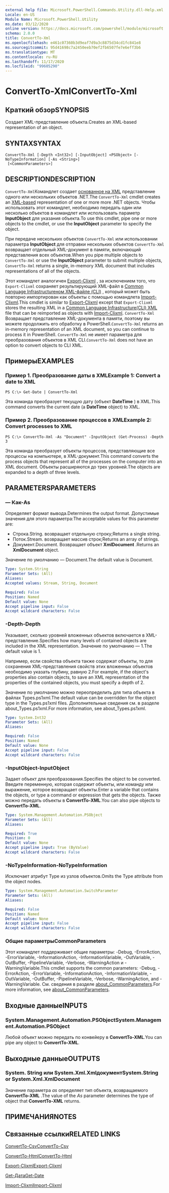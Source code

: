 ```yaml
---
external help file: Microsoft.PowerShell.Commands.Utility.dll-Help.xml
Locale: en-US
Module Name: Microsoft.PowerShell.Utility
ms.date: 03/12/2020
online version: https://docs.microsoft.com/powershell/module/microsoft.powershell.utility/convertto-xml?view=powershell-7.2&WT.mc_id=ps-gethelp
schema: 2.0.0
title: ConvertTo-Xml
ms.openlocfilehash: e461c07360b3d9eaf7d9a3c8875d34cd1fc841e8
ms.sourcegitcommit: 95d41698c7a2450eeb70ef2fb6507fe7e6eff3b6
ms.translationtype: MT
ms.contentlocale: ru-RU
ms.lasthandoff: 11/17/2020
ms.locfileid: "99605290"
---
```

# <span data-ttu-id="2070d-102">ConvertTo-Xml</span><span class="sxs-lookup"><span data-stu-id="2070d-102">ConvertTo-Xml</span></span>

## <span data-ttu-id="2070d-103">Краткий обзор</span><span class="sxs-lookup"><span data-stu-id="2070d-103">SYNOPSIS</span></span>
<span data-ttu-id="2070d-104">Создает XML-представление объекта.</span><span class="sxs-lookup"><span data-stu-id="2070d-104">Creates an XML-based representation of an object.</span></span>

## <span data-ttu-id="2070d-105">SYNTAX</span><span class="sxs-lookup"><span data-stu-id="2070d-105">SYNTAX</span></span>

```
ConvertTo-Xml [-Depth <Int32>] [-InputObject] <PSObject> [-NoTypeInformation] [-As <String>]
 [<CommonParameters>]
```

## <span data-ttu-id="2070d-106">DESCRIPTION</span><span class="sxs-lookup"><span data-stu-id="2070d-106">DESCRIPTION</span></span>

<span data-ttu-id="2070d-107">`ConvertTo-Xml`Командлет создает [основанное на XML](/dotnet/api/system.xml.xmldocument) представление одного или нескольких объектов .NET.</span><span class="sxs-lookup"><span data-stu-id="2070d-107">The `ConvertTo-Xml` cmdlet creates an [XML-based](/dotnet/api/system.xml.xmldocument) representation of one or more more .NET objects.</span></span> <span data-ttu-id="2070d-108">Чтобы использовать этот командлет, необходимо передать один или несколько объектов в командлет или использовать параметр **InputObject** для указания объекта.</span><span class="sxs-lookup"><span data-stu-id="2070d-108">To use this cmdlet, pipe one or more objects to the cmdlet, or use the **InputObject** parameter to specify the object.</span></span>

<span data-ttu-id="2070d-109">При передаче нескольких объектов `ConvertTo-Xml` или использовании параметра **InputObject** для отправки нескольких объектов `ConvertTo-Xml` возвращает отдельный XML-документ в памяти, включающий представления всех объектов.</span><span class="sxs-lookup"><span data-stu-id="2070d-109">When you pipe multiple objects to `ConvertTo-Xml` or use the **InputObject** parameter to submit multiple objects, `ConvertTo-Xml` returns a single, in-memory XML document that includes representations of all of the objects.</span></span>

<span data-ttu-id="2070d-110">Этот командлет аналогичен [Export-Clixml](./Export-Clixml.md) , за исключением того, что `Export-Clixml` сохраняет результирующий XML-файл в [Common Language Infrastructureном XML-файле (CLI)](https://www.ecma-international.org/publications/standards/Ecma-335.htm) , который может быть повторно импортирован как объекты с помощью командлета [Import-Clixml](./Import-Clixml.md).</span><span class="sxs-lookup"><span data-stu-id="2070d-110">This cmdlet is similar to [Export-Clixml](./Export-Clixml.md) except that `Export-Clixml` stores the resulting XML in a [Common Language Infrastructure(CLI) XML](https://www.ecma-international.org/publications/standards/Ecma-335.htm) file that can be reimported as objects with [Import-Clixml](./Import-Clixml.md).</span></span> <span data-ttu-id="2070d-111">`ConvertTo-Xml` Возвращает представление XML-документа в памяти, поэтому вы можете продолжить его обработку в PowerShell.</span><span class="sxs-lookup"><span data-stu-id="2070d-111">`ConvertTo-Xml` returns an in-memory representation of an XML document, so you can continue to process it in PowerShell.</span></span> <span data-ttu-id="2070d-112">`ConvertTo-Xml` не имеет параметра для преобразования объектов в XML CLI.</span><span class="sxs-lookup"><span data-stu-id="2070d-112">`ConvertTo-Xml` does not have an option to convert objects to CLI XML.</span></span>

## <span data-ttu-id="2070d-113">Примеры</span><span class="sxs-lookup"><span data-stu-id="2070d-113">EXAMPLES</span></span>

### <span data-ttu-id="2070d-114">Пример 1. Преобразование даты в XML</span><span class="sxs-lookup"><span data-stu-id="2070d-114">Example 1: Convert a date to XML</span></span>

```
PS C:\> Get-Date | ConvertTo-Xml
```

<span data-ttu-id="2070d-115">Эта команда преобразует текущую дату (объект **DateTime** ) в XML.</span><span class="sxs-lookup"><span data-stu-id="2070d-115">This command converts the current date (a **DateTime** object) to XML.</span></span>

### <span data-ttu-id="2070d-116">Пример 2. Преобразование процессов в XML</span><span class="sxs-lookup"><span data-stu-id="2070d-116">Example 2: Convert processes to XML</span></span>

```
PS C:\> ConvertTo-Xml -As "Document" -InputObject (Get-Process) -Depth 3
```

<span data-ttu-id="2070d-117">Эта команда преобразует объекты процессов, представляющие все процессы на компьютере, в XML-документ.</span><span class="sxs-lookup"><span data-stu-id="2070d-117">This command converts the process objects that represent all of the processes on the computer into an XML document.</span></span> <span data-ttu-id="2070d-118">Объекты расширяются до трех уровней.</span><span class="sxs-lookup"><span data-stu-id="2070d-118">The objects are expanded to a depth of three levels.</span></span>

## <span data-ttu-id="2070d-119">PARAMETERS</span><span class="sxs-lookup"><span data-stu-id="2070d-119">PARAMETERS</span></span>

### <span data-ttu-id="2070d-120">— Как</span><span class="sxs-lookup"><span data-stu-id="2070d-120">-As</span></span>

<span data-ttu-id="2070d-121">Определяет формат вывода.</span><span class="sxs-lookup"><span data-stu-id="2070d-121">Determines the output format.</span></span>
<span data-ttu-id="2070d-122">Допустимые значения для этого параметра:</span><span class="sxs-lookup"><span data-stu-id="2070d-122">The acceptable values for this parameter are:</span></span>

- <span data-ttu-id="2070d-123">Строка.</span><span class="sxs-lookup"><span data-stu-id="2070d-123">String.</span></span>
<span data-ttu-id="2070d-124">возвращает отдельную строку;</span><span class="sxs-lookup"><span data-stu-id="2070d-124">Returns a single string.</span></span>
- <span data-ttu-id="2070d-125">Поток.</span><span class="sxs-lookup"><span data-stu-id="2070d-125">Stream.</span></span>
<span data-ttu-id="2070d-126">возвращает массив строк;</span><span class="sxs-lookup"><span data-stu-id="2070d-126">Returns an array of strings.</span></span>
- <span data-ttu-id="2070d-127">Документ.</span><span class="sxs-lookup"><span data-stu-id="2070d-127">Document.</span></span>
<span data-ttu-id="2070d-128">Возвращает объект **XmlDocument** .</span><span class="sxs-lookup"><span data-stu-id="2070d-128">Returns an **XmlDocument** object.</span></span>

<span data-ttu-id="2070d-129">Значение по умолчанию — Document.</span><span class="sxs-lookup"><span data-stu-id="2070d-129">The default value is Document.</span></span>

```yaml
Type: System.String
Parameter Sets: (All)
Aliases:
Accepted values: Stream, String, Document

Required: False
Position: Named
Default value: None
Accept pipeline input: False
Accept wildcard characters: False
```

### <span data-ttu-id="2070d-130">-Depth</span><span class="sxs-lookup"><span data-stu-id="2070d-130">-Depth</span></span>

<span data-ttu-id="2070d-131">Указывает, сколько уровней вложенных объектов включается в XML-представление.</span><span class="sxs-lookup"><span data-stu-id="2070d-131">Specifies how many levels of contained objects are included in the XML representation.</span></span> <span data-ttu-id="2070d-132">Значение по умолчанию — 1.</span><span class="sxs-lookup"><span data-stu-id="2070d-132">The default value is 1.</span></span>

<span data-ttu-id="2070d-133">Например, если свойства объекта также содержат объекты, то для сохранения XML-представления свойств этих вложенных объектов необходимо указать глубину, равную 2.</span><span class="sxs-lookup"><span data-stu-id="2070d-133">For example, if the object's properties also contain objects, to save an XML representation of the properties of the contained objects, you must specify a depth of 2.</span></span>

<span data-ttu-id="2070d-134">Значение по умолчанию можно переопределить для типа объекта в файлах Types.ps1xml.</span><span class="sxs-lookup"><span data-stu-id="2070d-134">The default value can be overridden for the object type in the Types.ps1xml files.</span></span> <span data-ttu-id="2070d-135">Дополнительные сведения см. в разделе about_Types.ps1xml.</span><span class="sxs-lookup"><span data-stu-id="2070d-135">For more information, see about_Types.ps1xml.</span></span>

```yaml
Type: System.Int32
Parameter Sets: (All)
Aliases:

Required: False
Position: Named
Default value: None
Accept pipeline input: False
Accept wildcard characters: False
```

### <span data-ttu-id="2070d-136">-InputObject</span><span class="sxs-lookup"><span data-stu-id="2070d-136">-InputObject</span></span>

<span data-ttu-id="2070d-137">Задает объект для преобразования.</span><span class="sxs-lookup"><span data-stu-id="2070d-137">Specifies the object to be converted.</span></span> <span data-ttu-id="2070d-138">Введите переменную, которая содержит объекты, или команду или выражение, которое возвращает объекты.</span><span class="sxs-lookup"><span data-stu-id="2070d-138">Enter a variable that contains the objects, or type a command or expression that gets the objects.</span></span> <span data-ttu-id="2070d-139">Также можно передать объекты в **ConvertTo-XML**.</span><span class="sxs-lookup"><span data-stu-id="2070d-139">You can also pipe objects to **ConvertTo-XML**.</span></span>

```yaml
Type: System.Management.Automation.PSObject
Parameter Sets: (All)
Aliases:

Required: True
Position: 0
Default value: None
Accept pipeline input: True (ByValue)
Accept wildcard characters: False
```

### <span data-ttu-id="2070d-140">-NoTypeInformation</span><span class="sxs-lookup"><span data-stu-id="2070d-140">-NoTypeInformation</span></span>

<span data-ttu-id="2070d-141">Исключает атрибут Type из узлов объектов.</span><span class="sxs-lookup"><span data-stu-id="2070d-141">Omits the Type attribute from the object nodes.</span></span>

```yaml
Type: System.Management.Automation.SwitchParameter
Parameter Sets: (All)
Aliases:

Required: False
Position: Named
Default value: None
Accept pipeline input: False
Accept wildcard characters: False
```

### <span data-ttu-id="2070d-142">Общие параметры</span><span class="sxs-lookup"><span data-stu-id="2070d-142">CommonParameters</span></span>

<span data-ttu-id="2070d-143">Этот командлет поддерживает общие параметры: -Debug, -ErrorAction, -ErrorVariable, -InformationAction, -InformationVariable, -OutVariable, -OutBuffer, -PipelineVariable, -Verbose, -WarningAction и -WarningVariable.</span><span class="sxs-lookup"><span data-stu-id="2070d-143">This cmdlet supports the common parameters: -Debug, -ErrorAction, -ErrorVariable, -InformationAction, -InformationVariable, -OutVariable, -OutBuffer, -PipelineVariable, -Verbose, -WarningAction, and -WarningVariable.</span></span> <span data-ttu-id="2070d-144">См. сведения в разделе [about_CommonParameters](https://go.microsoft.com/fwlink/?LinkID=113216).</span><span class="sxs-lookup"><span data-stu-id="2070d-144">For more information, see [about_CommonParameters](https://go.microsoft.com/fwlink/?LinkID=113216).</span></span>

## <span data-ttu-id="2070d-145">Входные данные</span><span class="sxs-lookup"><span data-stu-id="2070d-145">INPUTS</span></span>

### <span data-ttu-id="2070d-146">System.Management.Automation.PSObject</span><span class="sxs-lookup"><span data-stu-id="2070d-146">System.Management.Automation.PSObject</span></span>

<span data-ttu-id="2070d-147">Любой объект можно передать по конвейеру в **ConvertTo-XML**.</span><span class="sxs-lookup"><span data-stu-id="2070d-147">You can pipe any object to **ConvertTo-XML**.</span></span>

## <span data-ttu-id="2070d-148">Выходные данные</span><span class="sxs-lookup"><span data-stu-id="2070d-148">OUTPUTS</span></span>

### <span data-ttu-id="2070d-149">System. String или System.Xml.Xmlдокумент</span><span class="sxs-lookup"><span data-stu-id="2070d-149">System.String or System.Xml.XmlDocument</span></span>

<span data-ttu-id="2070d-150">Значение параметра *as* определяет тип объекта, возвращаемого **ConvertTo-XML** .</span><span class="sxs-lookup"><span data-stu-id="2070d-150">The value of the *As* parameter determines the type of object that **ConvertTo-XML** returns.</span></span>

## <span data-ttu-id="2070d-151">ПРИМЕЧАНИЯ</span><span class="sxs-lookup"><span data-stu-id="2070d-151">NOTES</span></span>

## <span data-ttu-id="2070d-152">Связанные ссылки</span><span class="sxs-lookup"><span data-stu-id="2070d-152">RELATED LINKS</span></span>

[<span data-ttu-id="2070d-153">ConvertTo-Csv</span><span class="sxs-lookup"><span data-stu-id="2070d-153">ConvertTo-Csv</span></span>](ConvertTo-Csv.md)

[<span data-ttu-id="2070d-154">ConvertTo-Html</span><span class="sxs-lookup"><span data-stu-id="2070d-154">ConvertTo-Html</span></span>](ConvertTo-Html.md)

[<span data-ttu-id="2070d-155">Export-Clixml</span><span class="sxs-lookup"><span data-stu-id="2070d-155">Export-Clixml</span></span>](Export-Clixml.md)

[<span data-ttu-id="2070d-156">Get-Дата</span><span class="sxs-lookup"><span data-stu-id="2070d-156">Get-Date</span></span>](Get-Date.md)

[<span data-ttu-id="2070d-157">Import-Clixml</span><span class="sxs-lookup"><span data-stu-id="2070d-157">Import-Clixml</span></span>](Import-Clixml.md)


